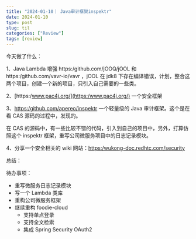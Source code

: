 ```yaml
---
title: "2024-01-10｜ Java审计框架inspektr"
date: 2024-01-10
type: post
slug: til
categories: ["Review"]
tags: [review]
---
```


今天做了什么：

1、Java Lambda 增强 https:/github.com/jOOQ/jOOL 和 https:/github.com/vavr-io/vavr ，jOOL 在 jdk8 下存在编译错误，计划，整合这两个项目，创建一个新的项目，只引入自己需要的一些类。



2、[https:/www.pac4j.org/](https:/www.pac4j.org/) 一个安全框架



3、[https:/github.com/apereo/inspektr](https:/github.com/apereo/inspektr) 一个轻量级的 Java 审计框架。这个是在看 CAS 源码的过程中，发现的。

在 CAS 的源码中，有一些比较不错的代码，引入到自己的项目中，另外，打算仿照这个 inspektr 框架，重写公司微服务项目中的日志记录模块。



4、分享一个安全相关的 wiki 网站：[https:/wukong-doc.redhtc.com/security](https:/wukong-doc.redhtc.com/security)



总结：

待办事项：

- 重写微服务日志记录模块
- 写一个 Lambda 类库
- 重构公司微服务框架
- 继续重构 foodie-cloud
  - 支持单点登录
  - 支持全文检索
  - 集成 Spring Security OAuth2
